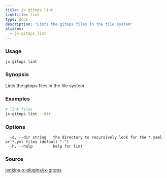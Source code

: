 ```yaml
---
title: jx gitops lint
linktitle: lint
type: docs
description: "Lints the gitops files in the file system"
aliases:
  - jx-gitops_lint
---
```


### Usage

```
jx gitops lint
```

### Synopsis

Lints the gitops files in the file system

### Examples

  ```bash
  # lint files
  jx-gitops lint --dir .

  ```

### Options

```
  -d, --dir string   the directory to recursively look for the *.yaml or *.yml files (default ".")
  -h, --help         help for lint
```

### Source

[jenkins-x-plugins/jx-gitops](https://github.com/jenkins-x-plugins/jx-gitops)
